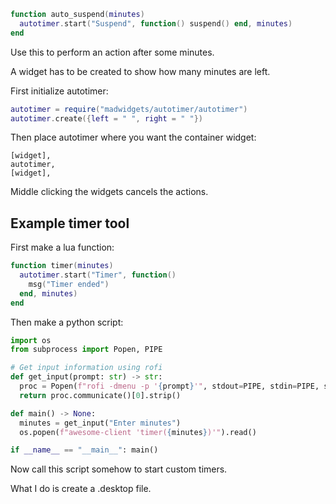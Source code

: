 ```lua
function auto_suspend(minutes)
  autotimer.start("Suspend", function() suspend() end, minutes)
end
```

Use this to perform an action after some minutes.

A widget has to be created to show how many minutes are left.

First initialize autotimer:

```lua
autotimer = require("madwidgets/autotimer/autotimer")
autotimer.create({left = " ", right = " "})
```

Then place autotimer where you want the container widget:

```
[widget],
autotimer,
[widget],
```

Middle clicking the widgets cancels the actions.

## Example timer tool

First make a lua function:

```lua
function timer(minutes)
  autotimer.start("Timer", function() 
    msg("Timer ended") 
  end, minutes)
end
```

Then make a python script:

```python
import os
from subprocess import Popen, PIPE

# Get input information using rofi
def get_input(prompt: str) -> str:
  proc = Popen(f"rofi -dmenu -p '{prompt}'", stdout=PIPE, stdin=PIPE, shell=True, text=True)
  return proc.communicate()[0].strip()

def main() -> None:
  minutes = get_input("Enter minutes")
  os.popen(f"awesome-client 'timer({minutes})'").read()

if __name__ == "__main__": main()
```

Now call this script somehow to start custom timers.

What I do is create a .desktop file.